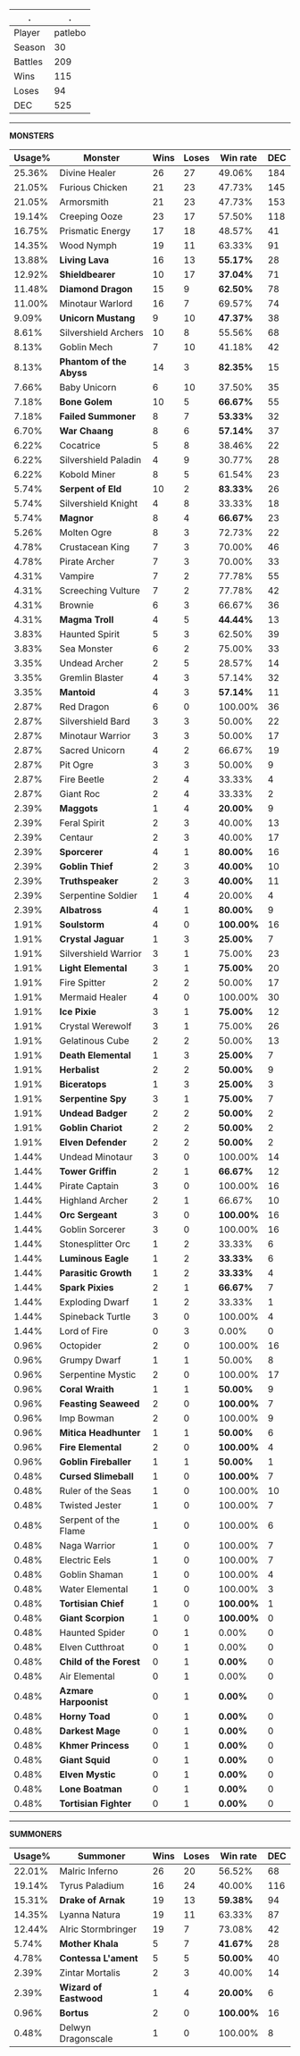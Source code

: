 .|.
|-|-
Player|patlebo
Season|30
Battles|209
Wins|115
Loses|94
DEC|525

---
**MONSTERS**

Usage%|Monster|Wins|Loses|Win rate|DEC|
-|-|-|-|-|-|
25.36%|Divine Healer|26|27|49.06%|184|
21.05%|Furious Chicken|21|23|47.73%|145|
21.05%|Armorsmith|21|23|47.73%|153|
19.14%|Creeping Ooze|23|17|57.50%|118|
16.75%|Prismatic Energy|17|18|48.57%|41|
14.35%|Wood Nymph|19|11|63.33%|91|
13.88%|**Living Lava**|16|13|**55.17%**|28|
12.92%|**Shieldbearer**|10|17|**37.04%**|71|
11.48%|**Diamond Dragon**|15|9|**62.50%**|78|
11.00%|Minotaur Warlord|16|7|69.57%|74|
9.09%|**Unicorn Mustang**|9|10|**47.37%**|38|
8.61%|Silvershield Archers|10|8|55.56%|68|
8.13%|Goblin Mech|7|10|41.18%|42|
8.13%|**Phantom of the Abyss**|14|3|**82.35%**|15|
7.66%|Baby Unicorn|6|10|37.50%|35|
7.18%|**Bone Golem**|10|5|**66.67%**|55|
7.18%|**Failed Summoner**|8|7|**53.33%**|32|
6.70%|**War Chaang**|8|6|**57.14%**|37|
6.22%|Cocatrice|5|8|38.46%|22|
6.22%|Silvershield Paladin|4|9|30.77%|28|
6.22%|Kobold Miner|8|5|61.54%|23|
5.74%|**Serpent of Eld**|10|2|**83.33%**|26|
5.74%|Silvershield Knight|4|8|33.33%|18|
5.74%|**Magnor**|8|4|**66.67%**|23|
5.26%|Molten Ogre|8|3|72.73%|22|
4.78%|Crustacean King|7|3|70.00%|46|
4.78%|Pirate Archer|7|3|70.00%|33|
4.31%|Vampire|7|2|77.78%|55|
4.31%|Screeching Vulture|7|2|77.78%|42|
4.31%|Brownie|6|3|66.67%|36|
4.31%|**Magma Troll**|4|5|**44.44%**|13|
3.83%|Haunted Spirit|5|3|62.50%|39|
3.83%|Sea Monster|6|2|75.00%|33|
3.35%|Undead Archer|2|5|28.57%|14|
3.35%|Gremlin Blaster|4|3|57.14%|32|
3.35%|**Mantoid**|4|3|**57.14%**|11|
2.87%|Red Dragon|6|0|100.00%|36|
2.87%|Silvershield Bard|3|3|50.00%|22|
2.87%|Minotaur Warrior|3|3|50.00%|17|
2.87%|Sacred Unicorn|4|2|66.67%|19|
2.87%|Pit Ogre|3|3|50.00%|9|
2.87%|Fire Beetle|2|4|33.33%|4|
2.87%|Giant Roc|2|4|33.33%|2|
2.39%|**Maggots**|1|4|**20.00%**|9|
2.39%|Feral Spirit|2|3|40.00%|13|
2.39%|Centaur|2|3|40.00%|17|
2.39%|**Sporcerer**|4|1|**80.00%**|16|
2.39%|**Goblin Thief**|2|3|**40.00%**|10|
2.39%|**Truthspeaker**|2|3|**40.00%**|11|
2.39%|Serpentine Soldier|1|4|20.00%|4|
2.39%|**Albatross**|4|1|**80.00%**|9|
1.91%|**Soulstorm**|4|0|**100.00%**|16|
1.91%|**Crystal Jaguar**|1|3|**25.00%**|7|
1.91%|Silvershield Warrior|3|1|75.00%|23|
1.91%|**Light Elemental**|3|1|**75.00%**|20|
1.91%|Fire Spitter|2|2|50.00%|17|
1.91%|Mermaid Healer|4|0|100.00%|30|
1.91%|**Ice Pixie**|3|1|**75.00%**|12|
1.91%|Crystal Werewolf|3|1|75.00%|26|
1.91%|Gelatinous Cube|2|2|50.00%|13|
1.91%|**Death Elemental**|1|3|**25.00%**|7|
1.91%|**Herbalist**|2|2|**50.00%**|9|
1.91%|**Biceratops**|1|3|**25.00%**|3|
1.91%|**Serpentine Spy**|3|1|**75.00%**|7|
1.91%|**Undead Badger**|2|2|**50.00%**|2|
1.91%|**Goblin Chariot**|2|2|**50.00%**|2|
1.91%|**Elven Defender**|2|2|**50.00%**|2|
1.44%|Undead Minotaur|3|0|100.00%|14|
1.44%|**Tower Griffin**|2|1|**66.67%**|12|
1.44%|Pirate Captain|3|0|100.00%|16|
1.44%|Highland Archer|2|1|66.67%|10|
1.44%|**Orc Sergeant**|3|0|**100.00%**|16|
1.44%|Goblin Sorcerer|3|0|100.00%|16|
1.44%|Stonesplitter Orc|1|2|33.33%|6|
1.44%|**Luminous Eagle**|1|2|**33.33%**|6|
1.44%|**Parasitic Growth**|1|2|**33.33%**|4|
1.44%|**Spark Pixies**|2|1|**66.67%**|7|
1.44%|Exploding Dwarf|1|2|33.33%|1|
1.44%|Spineback Turtle|3|0|100.00%|4|
1.44%|Lord of Fire|0|3|0.00%|0|
0.96%|Octopider|2|0|100.00%|16|
0.96%|Grumpy Dwarf|1|1|50.00%|8|
0.96%|Serpentine Mystic|2|0|100.00%|17|
0.96%|**Coral Wraith**|1|1|**50.00%**|9|
0.96%|**Feasting Seaweed**|2|0|**100.00%**|7|
0.96%|Imp Bowman|2|0|100.00%|9|
0.96%|**Mitica Headhunter**|1|1|**50.00%**|6|
0.96%|**Fire Elemental**|2|0|**100.00%**|4|
0.96%|**Goblin Fireballer**|1|1|**50.00%**|1|
0.48%|**Cursed Slimeball**|1|0|**100.00%**|7|
0.48%|Ruler of the Seas|1|0|100.00%|10|
0.48%|Twisted Jester|1|0|100.00%|7|
0.48%|Serpent of the Flame|1|0|100.00%|6|
0.48%|Naga Warrior|1|0|100.00%|7|
0.48%|Electric Eels|1|0|100.00%|7|
0.48%|Goblin Shaman|1|0|100.00%|4|
0.48%|Water Elemental|1|0|100.00%|3|
0.48%|**Tortisian Chief**|1|0|**100.00%**|1|
0.48%|**Giant Scorpion**|1|0|**100.00%**|0|
0.48%|Haunted Spider|0|1|0.00%|0|
0.48%|Elven Cutthroat|0|1|0.00%|0|
0.48%|**Child of the Forest**|0|1|**0.00%**|0|
0.48%|Air Elemental|0|1|0.00%|0|
0.48%|**Azmare Harpoonist**|0|1|**0.00%**|0|
0.48%|**Horny Toad**|0|1|**0.00%**|0|
0.48%|**Darkest Mage**|0|1|**0.00%**|0|
0.48%|**Khmer Princess**|0|1|**0.00%**|0|
0.48%|**Giant Squid**|0|1|**0.00%**|0|
0.48%|**Elven Mystic**|0|1|**0.00%**|0|
0.48%|**Lone Boatman**|0|1|**0.00%**|0|
0.48%|**Tortisian Fighter**|0|1|**0.00%**|0|

---
**SUMMONERS**

Usage%|Summoner|Wins|Loses|Win rate|DEC|
-|-|-|-|-|-|
22.01%|Malric Inferno|26|20|56.52%|68|
19.14%|Tyrus Paladium|16|24|40.00%|116|
15.31%|**Drake of Arnak**|19|13|**59.38%**|94|
14.35%|Lyanna Natura|19|11|63.33%|87|
12.44%|Alric Stormbringer|19|7|73.08%|42|
5.74%|**Mother Khala**|5|7|**41.67%**|28|
4.78%|**Contessa L'ament**|5|5|**50.00%**|40|
2.39%|Zintar Mortalis|2|3|40.00%|14|
2.39%|**Wizard of Eastwood**|1|4|**20.00%**|6|
0.96%|**Bortus**|2|0|**100.00%**|16|
0.48%|Delwyn Dragonscale|1|0|100.00%|8|
